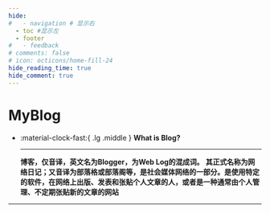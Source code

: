 ```yaml
---
hide:
#   - navigation # 显示右
  - toc #显示左
  - footer
#   - feedback
# comments: false
# icon: octicons/home-fill-24
hide_reading_time: true
hide_comment: true
---
```


# MyBlog
<div class="grid cards" markdown>

-   :material-clock-fast:{ .lg .middle } __What is Blog?__

    ---
    **博客，仅音译，英文名为Blogger，为Web Log的混成词。** 
    **其正式名称为网络日记；又音译为部落格或部落阁等，是社会媒体网络的一部分。是使用特定的软件，在网络上出版、发表和张贴个人文章的人，或者是一种通常由个人管理、不定期张贴新的文章的网站**
    
</div>


***

